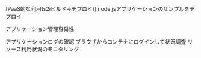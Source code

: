 [PaaS的な利用(s2iビルド->デプロイ)]
node.jsアプリケーションのサンプルをデプロイ

アプリケーション管理容易性

アプリケーションログの確認
ブラウザからコンテナにログインして状況調査
リソース利用状況のモニタリング

